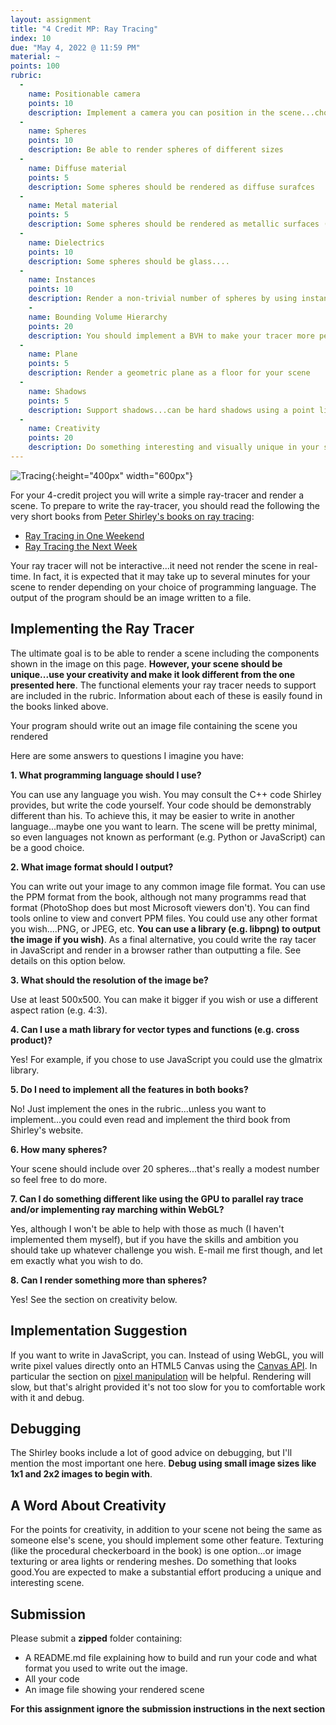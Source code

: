 ```yaml
---
layout: assignment
title: "4 Credit MP: Ray Tracing"
index: 10
due: "May 4, 2022 @ 11:59 PM"
material: ~
points: 100
rubric:
  -
    name: Positionable camera
    points: 10
    description: Implement a camera you can position in the scene...choose an interesting view in for your scene
  - 
    name: Spheres
    points: 10
    description: Be able to render spheres of different sizes
  -
    name: Diffuse material
    points: 5
    description: Some spheres should be rendered as diffuse surafces
  - 
    name: Metal material
    points: 5
    description: Some spheres should be rendered as metallic surfaces (mirrors are nice)
  - 
    name: Dielectrics
    points: 10
    description: Some spheres should be glass....
  - 
    name: Instances
    points: 10
    description: Render a non-trivial number of spheres by using instancing
    -
    name: Bounding Volume Hierarchy
    points: 20
    description: You should implement a BVH to make your tracer more performant
  - 
    name: Plane
    points: 5
    description: Render a geometric plane as a floor for your scene
  - 
    name: Shadows
    points: 5
    description: Support shadows...can be hard shadows using a point light
  - 
    name: Creativity
    points: 20
    description: Do something interesting and visually unique in your scene...maybe texturing
---
```


![Tracing](/img/ray-tracing.jpg){:height="400px" width="600px"}   

For your 4-credit project you will write a simple ray-tracer and render a scene. To prepare to write the ray-tracer, you should read the following the very short books from [Peter Shirley's books on ray tracing](https://raytracing.github.io/):

+ [Ray Tracing in One Weekend](https://raytracing.github.io/books/RayTracingInOneWeekend.html)
+ [Ray Tracing the Next Week](https://raytracing.github.io/books/RayTracingTheNextWeek.html)

Your ray tracer will not be interactive...it need not render the scene in real-time. In fact, it is expected that it may take up to several minutes for your scene to render depending on your choice of programming language. The output of the program should be an image written to a file.

## Implementing the Ray Tracer  ##

The ultimate goal is to be able to render a scene including the components shown in the image on this page. **However, your scene should be unique...use your creativity and make it look different from the one presented here**. The functional elements your ray tracer needs to support are included in the rubric. Information about each of these is easily found in the books linked above.

Your program should write out an image file containing the scene you rendered

Here are some answers to questions I imagine you have:

**1. What programming language should I use?**

You can use any language you wish. You may consult the C++ code Shirley provides, but write the code yourself. Your code should be demonstrably different than his. To achieve this, it may be easier to write in another language...maybe one you want to learn. The scene will be pretty minimal, so even languages not known as performant (e.g. Python or JavaScript) can be a good choice.

**2. What image format should I output?**

You can write out your image to any common image file format. You can use the PPM format from the book, although not many programms read that format (PhotoShop does but most Microsoft viewers don't). You can find tools online to view and convert PPM files. You could use any other format you wish....PNG, or JPEG, etc. **You can use a library (e.g. libpng) to output the image if you wish)**. As a final alternative, you could write the ray tacer in JavaScript and render in a browser rather than outputting a file. See details on this option below.

**3. What should the resolution of the image be?**

Use at least 500x500. You can make it bigger if you wish or use a different aspect ration (e.g. 4:3).

**4. Can I use a math library for vector types and functions (e.g. cross product)?**

Yes! For example, if you chose to use JavaScript you could use the glmatrix library.

**5. Do I need to implement all the features in both books?**

No! Just implement the ones in the rubric...unless you want to implement...you could even read and implement the third book from Shirley's website.

**6. How many spheres?**

Your scene should include over 20 spheres...that's really a modest number so feel free to do more.

**7. Can I do something different like using the GPU to parallel ray trace and/or implementing ray marching within WebGL?**

Yes, although I won't be able to help with those as much (I haven't implemented them myself), but if you have the skills and ambition you should take up whatever challenge you wish. E-mail me first though, and let em exactly what you wish to do.

**8. Can I render something more than spheres?**

Yes! See the section on creativity below.

## Implementation Suggestion ##

If you want to write in JavaScript, you can. Instead of using WebGL, you will write pixel values directly onto an HTML5 Canvas using the [Canvas API](https://developer.mozilla.org/en-US/docs/Web/API/Canvas_API). In particular the section on [pixel manipulation](https://developer.mozilla.org/en-US/docs/Web/API/Canvas_API/Tutorial/Pixel_manipulation_with_canvas) will be helpful. Rendering will slow, but that's alright provided it's not too slow for you to comfortable work with it and debug.

## Debugging ##

The Shirley books include a lot of good advice on debugging, but I'll mention the most important one here. **Debug using small image sizes like 1x1 and 2x2 images to begin with**.

## A Word About Creativity ##

For the points for creativity, in addition to your scene not being the same as someone else's scene, you should implement some other feature. Texturing (like the procedural checkerboard in the book) is one option...or image texturing or area lights or rendering meshes. Do something that looks good.You are expected to make a substantial effort producing a unique and interesting scene.

## Submission ###

Please submit a **zipped** folder containing:
+ A README.md file explaining how to build and run your code and what format you used to write out the image.
+ All your code
+ An image file showing your rendered scene

**For this assignment ignore the submission instructions in the next section**







